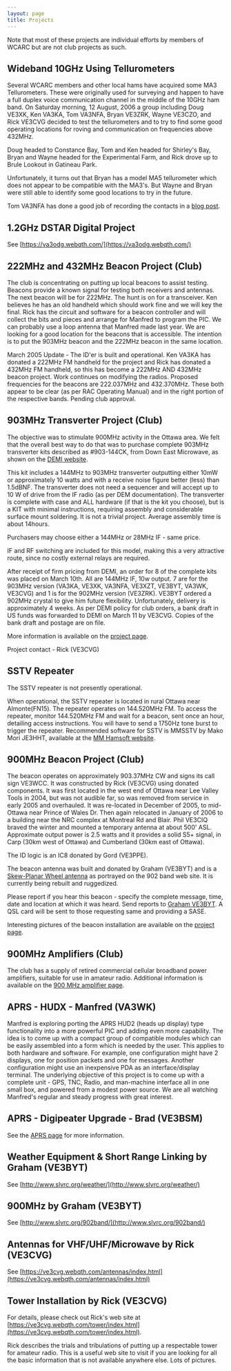 ```yaml
---
layout: page
title: Projects
---
```


Note that most of these projects are individual efforts by
members of WCARC but are not club projects as such.

## Wideband 10GHz Using Tellurometers

Several WCARC members and other local hams have acquired some MA3 Tellurometers. These were originally used for surveying and happen to have a full duplex voice communication channel in the middle of the 10GHz ham band. On Saturday morning, 12 August, 2006 a group including Doug VE3XK, Ken VA3KA, Tom VA3NFA, Bryan VE3ZRK, Wayne VE3CZO, and Rick VE3CVG decided to test the tellurometers and to try to find some good operating locations for roving and communication on frequencies above 432MHz.

Doug headed to Constance Bay, Tom and Ken headed for Shirley's Bay, Bryan and Wayne headed for the Experimental Farm, and Rick drove up to Brule Lookout in Gatineau Park.

Unfortunately, it turns out that Bryan has a model MA5 tellurometer which does not appear to be compatible with the MA3's. But Wayne and Bryan were still able to identify some good locations to try in the future.

Tom VA3NFA has done a good job of recording the contacts in a [blog post](http://va3nfa.blogspot.com/2006/08/10ghz-wbfm-experiments.html).

## 1.2GHz DSTAR Digital Project

See [https://va3odg.webqth.com/](https://va3odg.webqth.com/)

## 222MHz and 432MHz Beacon Project (Club)

The club is concentrating on putting up local beacons to assist testing. Beacons provide a known signal for  testing both receivers and antennas. The next beacon will be for 222MHz. The hunt is on for a transceiver. Ken believes he has an old handheld which should work fine and we will key the final. Rick has the circuit and software for a beacon controller and will collect the bits and pieces and arrange for Manfred to program the PIC. We can probably use a loop antenna that Manfred made last year. We are looking for a good location for the beacons that is accessible. The intention is to put the 903MHz beacon and the 222MHz beacon in the same location.

March 2005 Update - The ID'er is built and operational. Ken VA3KA has donated a 222MHz FM handheld for the project and Rick has donated a 432MHz FM handheld, so this has become a 222MHz AND 432MHz beacon project. Work continues on modifying the radios. Proposed frequencies for the beacons are 222.037MHz and 432.370MHz. These both appear to be clear (as per RAC Operating Manual) and in the right portion of the respective bands. Pending club approval.


## 903MHz Transverter Project (Club)

The objective was to stimulate 900MHz activity in the Ottawa area. We felt that the overall best way to do that was to purchase complete 903MHz transverter kits described as #903-144CK, from Down East Microwave, as shown on the [DEMI website](http://www.downeastmicrowave.com/).

This kit includes a 144MHz to 903MHz transverter outputting either 10mW or approximately 10 watts and with a receive noise figure better (less) than 1.5dBNF. The transverter does not need a sequencer and will accept up to 10 W of drive from the IF radio (as per DEM documentation). The transverter is complete with case and ALL hardware (if that is the kit you choose), but is a KIT with minimal instructions, requiring assembly and considerable surface mount soldering. It is not a trivial project. Average assembly time is about 14hours.

Purchasers may choose either a 144MHz or 28MHz IF - same price.

IF and RF switching are included for this model, making this a very attractive route, since no costly external relays are required.

After receipt of firm pricing from DEMI, an order for 8 of the complete kits was placed on March 10th. All are 144MHz IF, 10w output. 7 are for the 903MHz version (VA3KA, VE3XK, VA3NFA, VE3XZT, VE3BYT, VA3WK, VE3CVG) and 1 is for the 902MHz version (VE3ZRK). VE3BYT ordered a 902MHz crystal to give him future flexibility. Unfortunately, delivery is approximately 4 weeks. As per DEMI policy for club orders, a bank draft in US funds was forwarded to DEMI on March 11 by VE3CVG. Copies of the bank draft and postage are on file.

More information is available on the [project page](proj900.html).

Project contact - Rick (VE3CVG)

## SSTV Repeater

The SSTV repeater is not presently operational.

When operational, the SSTV repeater is located in rural Ottawa near Almonte(FN15). The
repeater operates on 144.520MHz FM. To access the repeater, monitor 144.520MHz
FM and wait for a beacon, sent once an hour, detailing access instructions. You
will have to send a 1750Hz tone burst to trigger the repeater. Recommended
software for SSTV is MMSSTV by Mako Mori JE3HHT, available at the [MM Hamsoft
website](http://hamsoft.ca/pages/mmsstv.php).

## 900MHz Beacon Project (Club)

The beacon operates on approximately 903.37MHz CW and signs its call sign
VE3WCC. It was constructed by Rick (VE3CVG) using donated components. It was first located in the west end of Ottawa near Lee Valley Tools in 2004, but was not audible far, so was removed from service in early 2005 and overhauled. It was re-located in December of 2005, to mid-Ottawa near Prince of Wales Dr. Then again relocated in January of 2006 to a building near the NRC complex at Montreal Rd and Blair. Phil VE3CIQ braved the winter and mounted a temporary antenna at about 500' ASL.
Approximate output power is 2.5 watts and it provides a solid S5+ signal, in Carp (30km west of Ottawa) and Cumberland (30km east of Ottawa).

The ID logic is an IC8 donated by Gord (VE3PPE).

The beacon antenna was built and donated by Graham (VE3BYT) and is a
[Skew-Planar Wheel antenna](http://www.slvrc.org/902band/skewplanar.htm) as portrayed on the 902 band web site. It is currently being rebuilt and ruggedized.

Please report if you hear this beacon - specify the complete message, time,
date and location at which it was heard. Send reports to [Graham VE3BYT](mailto:ve3byt@rac.ca).
A QSL card will be sent to those requesting same and providing a SASE.

Interesting pictures of the beacon installation are available on the [project page](903beacon.html).

## 900MHz Amplifiers (Club)

The club has a supply of retired commercial cellular broadband power amplifiers, suitable for use in amateur radio. Additional information is available on the [900 MHz amplifier page](900/amp.html).

## APRS - HUDX - Manfred (VA3WK)

Manfred is exploring porting the APRS HUD2 (heads up display) type functionality into a more powerful PIC and adding even more capability. The idea is to come up with a compact group of compatible modules which can be easily assembled into a form which is needed by the user. This applies to both hardware and software. For example, one configuration might have 2 displays, one for position packets and one for messages. Another configuration might use an inexpensive PDA as an interface/display terminal. The underlying objective of this project is to come up with a complete unit - GPS, TNC, Radio, and man-machine interface all in one small box, and powered from a modest power source. We are all watching Manfred's regular and steady progress with great interest.

## APRS - Digipeater Upgrade - Brad (VE3BSM)

See the [APRS page](aprs.html) for more information.

## Weather Equipment & Short Range Linking by Graham (VE3BYT)

See [http://www.slvrc.org/weather/](http://www.slvrc.org/weather/)

## 900MHz by Graham (VE3BYT)

See [http://www.slvrc.org/902band/](http://www.slvrc.org/902band/)

## Antennas for VHF/UHF/Microwave by Rick (VE3CVG)

See [https://ve3cvg.webqth.com/antennas/index.html](https://ve3cvg.webqth.com/antennas/index.html)

## Tower Installation by Rick (VE3CVG)

For details, please check out Rick's web site at [https://ve3cvg.webqth.com/tower/index.html](https://ve3cvg.webqth.com/tower/index.html).

Rick describes the trials and tribulations of putting up a respectable
tower for amateur radio. This is a useful web site to visit if you are looking
for all the basic information that is not available anywhere else. Lots of
pictures.
